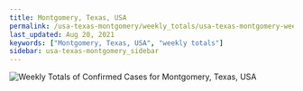 ```yaml
---
title: Montgomery, Texas, USA
permalink: /usa-texas-montgomery/weekly_totals/usa-texas-montgomery-weekly_totals.html
last_updated: Aug 20, 2021
keywords: ["Montgomery, Texas, USA", "weekly totals"]
sidebar: usa-texas-montgomery_sidebar
---
```


![Weekly Totals of Confirmed Cases for Montgomery, Texas, USA](/covid_tracker/images/graphs/usa-texas-montgomery-weekly_totals_graph.png)
